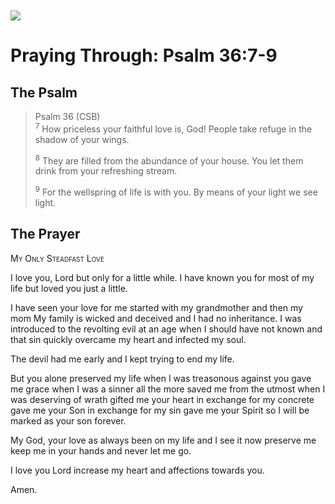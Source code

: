 <img class="intro-left" style="margin-top:10px" src="/images/art-paris-psalter.jpg">

# Praying Through: Psalm 36:7-9

<p style="clear:both;">

## The Psalm

>Psalm 36 (CSB)  
><sup>7</sup> How priceless your faithful love is, God! People take refuge in the shadow of your wings. 
>
><sup>8</sup> They are filled from the abundance of your house. You let them drink from your refreshing stream. 
>
><sup>9</sup> For the wellspring of life is with you. By means of your light we see light. 

## The Prayer

<div style="font-variant: small-caps;">
My Only Steadfast Love
</div>


I love you, Lord
  but only for a little while.
I have known you for most of my life
  but loved you just a little.

I have seen your love for me
  started with my grandmother
  and then my mom
My family is wicked and deceived
  and I had no inheritance.
I was introduced to the revolting evil
  at an age when I should have not known
  and that sin
  quickly overcame my heart
  and infected my soul.

The devil had me early
  and I kept trying to end my life.

But you alone
  preserved my life
  when I was treasonous against you
  gave me grace
  when I was a sinner all the more
  saved me from the utmost
  when I was deserving of wrath
  gifted me your heart
  in exchange for my concrete
  gave me your Son
  in exchange for my sin
  gave me your Spirit
  so I will be marked as your son
  forever.

My God,
  your love as always been on my life
  and I see it now
  preserve me
  keep me in your hands
  and never let me go.

I love you Lord
  increase my heart and affections
  towards you.

Amen.
